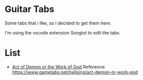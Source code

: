 # Guitar Tabs

Some tabs that i like, so i decided to get them here.

I'm using the vscode extension Songtxt to edit the tabs.

# List

- [Act of Demon or the Work of God](Act%20of%20Demon%20or%20the%20Work%20of%20God.txt)
  Reference: https://www.gametabs.net/hellsing/act-demon-or-work-god

